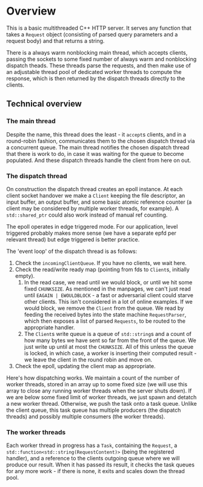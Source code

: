 # Overview
This is a basic multithreaded C++ HTTP server. It serves any function that takes a `Request` object (consisting of parsed query parameters and a request body) and that returns a string.

There is a always warm nonblocking main thread, which accepts clients, passing the sockets to some fixed number of always warm and nonblocking dispatch theads.
These threads parse the requests, and then make use of an adjustable thread pool of dedicated worker threads to compute the response, which is then returned by the dispatch threads directly to the clients.

## Technical overview
### The main thread
Despite the name, this thread does the least - it `accept`s clients, and in a round-robin fashion, communicates them to the chosen dispatch thread via a concurrent queue.
The main thread notifies the chosen dispatch thread that there is work to do, in case it was waiting for the queue to become populated. And these dispatch threads handle the client from here on out.

### The dispatch thread
On construction the dispatch thread creates an epoll instance. At each client socket handover we make a `Client` keeping the file descriptor, an input buffer, an output buffer, and some basic atomic reference counter (a client may be considered by multiple worker threads, for example). A `std::shared_ptr` could also work instead of manual ref counting.

The epoll operates in edge triggered mode. For our application, level triggered probably makes more sense (we have a separate epfd per relevant thread) but edge triggered is better practice.

The 'event loop' of the dispatch thread is as follows:
1. Check the `incomingClientQueue`. If you have no clients, we wait here.
2. Check the read/write ready map (pointing from fds to `Client`s, initially empty). 
    1. In the read case, we read until we would block, or until we hit some fixed `CHUNKSIZE`. As mentioned in the manpages, we can't just read until `EAGAIN | EWOULDBLOCK` - a fast or adversarial client could starve other clients. This isn't considered in a lot of online examples. If we would block, we remove the `Client` from the queue. We read by feeding the received bytes into the state machine `RequestParser`, which then exposes a list of parsed `Requests`, to be routed to the appropriate handler.
    2. The `Client`s write queue is a queue of `std::string`s and a count of how many bytes we have sent so far from the front of the queue. We just write up until at most the `CHUNKSIZE`. All of this unless the queue is locked, in which case, a worker is inserting their computed result - we leave the client in the round robin and move on.
3. Check the epoll, updating the client map as appropriate.

Here's how dispatching works. 
We maintain a count of the number of worker threads, stored in an array up to some fixed size (we will use this array to close any running worker threads when the server shuts down). 
If we are below some fixed limit of worker threads, we just spawn and detatch a new worker thread. Otherwise, we push the task onto a task queue. Unlike the client queue, this task queue has multiple producers (the dispatch threads) and possibly multiple consumers (the worker threads). 

### The worker threads
Each worker thread in progress has a `Task`, containing the `Request`, a `std::function<std::string(RequestContent)>` (being the registered handler), and a reference to the clients outgoing queue where we will produce our result. When it has passed its result, it checks the task queues for any more work - if there is none, it exits and scales down the thread pool.
